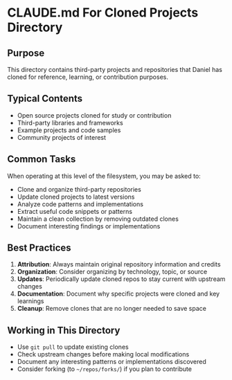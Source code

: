 # CLAUDE.md For Cloned Projects Directory

## Purpose

This directory contains third-party projects and repositories that Daniel has cloned for reference, learning, or contribution purposes.

## Typical Contents

- Open source projects cloned for study or contribution
- Third-party libraries and frameworks
- Example projects and code samples
- Community projects of interest

## Common Tasks

When operating at this level of the filesystem, you may be asked to:

- Clone and organize third-party repositories
- Update cloned projects to latest versions
- Analyze code patterns and implementations
- Extract useful code snippets or patterns
- Maintain a clean collection by removing outdated clones
- Document interesting findings or implementations

## Best Practices

1. **Attribution**: Always maintain original repository information and credits
2. **Organization**: Consider organizing by technology, topic, or source
3. **Updates**: Periodically update cloned repos to stay current with upstream changes
4. **Documentation**: Document why specific projects were cloned and key learnings
5. **Cleanup**: Remove clones that are no longer needed to save space

## Working in This Directory

- Use `git pull` to update existing clones
- Check upstream changes before making local modifications
- Document any interesting patterns or implementations discovered
- Consider forking (to `~/repos/forks/`) if you plan to contribute